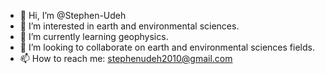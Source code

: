- 👋 Hi, I’m @Stephen-Udeh
- 👀 I’m interested in earth and environmental sciences.
- 🌱 I’m currently learning geophysics.
- 💞️ I’m looking to collaborate on earth and environmental sciences fields.
- 📫 How to reach me: stephenudeh2010@gmail.com

<!---
Stephen-Udeh is a ✨ special ✨ repository because its `README.md` (this file) appears on your GitHub profile.
You can click the Preview link to take a look at your changes.
--->
